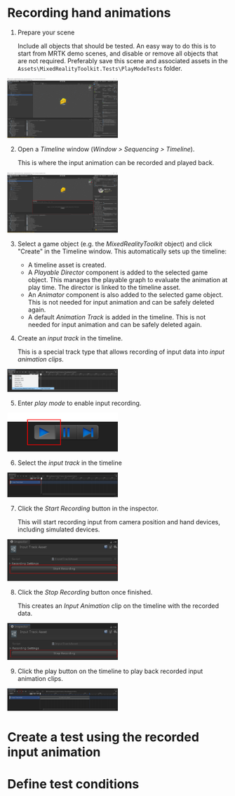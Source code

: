# Recording hand animations

1. Prepare your scene

    Include all objects that should be tested. An easy way to do this is to start from MRTK demo scenes, and disable or remove all objects that are not required.
    Preferably save this scene and associated assets in the `Assets\MixedRealityToolkit.Tests\PlayModeTests` folder.

<a target="_blank" href="../../External/Documentation/Images/MRTK_InputTestRecording_TestScenePrep.png">
  <img src="../../External/Documentation/Images/MRTK_InputTestRecording_TestScenePrep.png" title="Hand Tracking Profile" width="50%" class="center" />
</a>

2. Open a _Timeline_ window (_Window > Sequencing > Timeline_).

    This is where the input animation can be recorded and played back.

<a target="_blank" href="../../External/Documentation/Images/MRTK_InputTestRecording_TimelineWindow.png">
  <img src="../../External/Documentation/Images/MRTK_InputTestRecording_TimelineWindow.png" title="Hand Tracking Profile" width="50%" class="center" />
</a>

3. Select a game object (e.g. the _MixedRealityToolkit_ object) and click "Create" in the Timeline window. This automatically sets up the timeline:
    * A timeline asset is created.
    * A _Playable Director_ component is added to the selected game object. This manages the playable graph to evaluate the animation at play time.
      The director is linked to the timeline asset.
    * An _Animator_ component is also added to the selected game object. This is not needed for input animation and can be safely deleted again.
    * A default _Animation Track_ is added in the timeline. This is not needed for input animation and can be safely deleted again.

4. Create an _input track_ in the timeline.

    This is a special track type that allows recording of input data into _input animation clips_.

<a target="_blank" href="../../External/Documentation/Images/MRTK_InputTestRecording_CreateInputTrack.png">
  <img src="../../External/Documentation/Images/MRTK_InputTestRecording_CreateInputTrack.png" title="Hand Tracking Profile" width="50%" class="center" />
</a>

5. Enter _play mode_ to enable input recording.

<a target="_blank" href="../../External/Documentation/Images/MRTK_InputTestRecording_EnterPlaymodeButton.png">
  <img src="../../External/Documentation/Images/MRTK_InputTestRecording_EnterPlaymodeButton.png" title="Hand Tracking Profile" width="50%" class="center" />
</a>

6. Select the _input track_ in the timeline

<a target="_blank" href="../../External/Documentation/Images/MRTK_InputTestRecording_SelectInputTrack.png">
  <img src="../../External/Documentation/Images/MRTK_InputTestRecording_SelectInputTrack.png" title="Hand Tracking Profile" width="50%" class="center" />
</a>

7. Click the _Start Recording_ button in the inspector.

    This will start recording input from camera position and hand devices, including simulated devices.

<a target="_blank" href="../../External/Documentation/Images/MRTK_InputTestRecording_StartRecordingButton.png">
  <img src="../../External/Documentation/Images/MRTK_InputTestRecording_StartRecordingButton.png" title="Hand Tracking Profile" width="50%" class="center" />
</a>

8. Click the _Stop Recording_ button once finished.

    This creates an _Input Animation_ clip on the timeline with the recorded data.

<a target="_blank" href="../../External/Documentation/Images/MRTK_InputTestRecording_StopRecordingButton.png">
  <img src="../../External/Documentation/Images/MRTK_InputTestRecording_StopRecordingButton.png" title="Hand Tracking Profile" width="50%" class="center" />
</a>

9. Click the play button on the timeline to play back recorded input animation clips.

<a target="_blank" href="../../External/Documentation/Images/MRTK_InputTestRecording_InputPlayback.png">
  <img src="../../External/Documentation/Images/MRTK_InputTestRecording_InputPlayback.png" title="Hand Tracking Profile" width="50%" class="center" />
</a>

# Create a test using the recorded input animation

# Define test conditions
